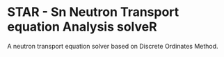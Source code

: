 # STAR - Sn Neutron Transport equation Analysis solveR
A neutron transport equation solver based on Discrete Ordinates Method.
